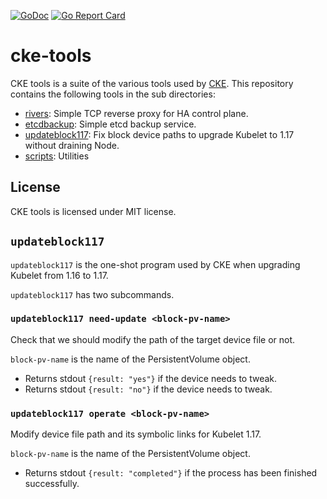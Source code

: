 [![GoDoc](https://godoc.org/github.com/cybozu/neco-containers/cke-tools/src?status.svg)][godoc]
[![Go Report Card](https://goreportcard.com/badge/github.com/cybozu/neco-containers/cke-tools/src)](https://goreportcard.com/report/github.com/cybozu-go/cke-tools)

cke-tools
=========

CKE tools is a suite of the various tools used by [CKE][].
This repository contains the following tools in the sub directories:

- [rivers](./cmd/rivers): Simple TCP reverse proxy for HA control plane.
- [etcdbackup](./cmd/etcdbackup): Simple etcd backup service.
- [updateblock117](./cmd/updateblock117): Fix block device paths to upgrade Kubelet to 1.17 without draining Node.
- [scripts](./scripts): Utilities

License
-------

CKE tools is licensed under MIT license.

[godoc]: https://godoc.org/github.com/cybozu/neco-containers/cke-tools/src
[CKE]: https://github.com/cybozu-go/cke

`updateblock117`
----------------

`updateblock117` is the one-shot program used by CKE when upgrading Kubelet from 1.16 to 1.17.

`updateblock117` has two subcommands.

### `updateblock117 need-update <block-pv-name>`

Check that we should modify the path of the target device file or not.

`block-pv-name` is the name of the PersistentVolume object.

- Returns stdout `{result: "yes"}` if the device needs to tweak.
- Returns stdout `{result: "no"}` if the device needs to tweak.

### `updateblock117 operate <block-pv-name>`

Modify device file path and its symbolic links for Kubelet 1.17.

`block-pv-name` is the name of the PersistentVolume object.

- Returns stdout `{result: "completed"}` if the process has been finished successfully.
